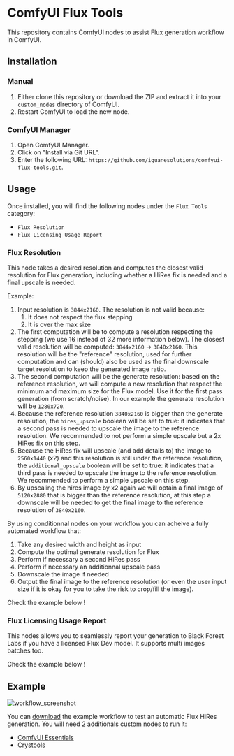 # ComfyUI Flux Tools

This repository contains ComfyUI nodes to assist Flux generation workflow in ComfyUI.

## Installation

### Manual

1. Either clone this repository or download the ZIP and extract it into your `custom_nodes` directory of ComfyUI.
2. Restart ComfyUI to load the new node.

### ComfyUI Manager

1. Open ComfyUI Manager.
2. Click on "Install via Git URL".
3. Enter the following URL: `https://github.com/iguanesolutions/comfyui-flux-tools.git`.

## Usage

Once installed, you will find the following nodes under the `Flux Tools` category:

* `Flux Resolution`
* `Flux Licensing Usage Report`

### Flux Resolution

This node takes a desired resolution and computes the closest valid resolution for Flux generation, including whether a HiRes fix is needed and a final upscale is needed.

Example:
1. Input resolution is `3844x2160`. The resolution is not valid because:
    1. It does not respect the flux stepping
    2. It is over the max size
2. The first computation will be to compute a resolution respecting the stepping (we use 16 instead of 32 more information below). The closest valid resolution will be computed: `3844x2160` -> `3840x2160`. This resolution will be the "reference" resolution, used for further computation and can (should) also be used as the final downscale target resolution to keep the generated image ratio.
3. The second computation will be the generate resolution: based on the reference resolution, we will compute a new resolution that respect the minimum and maximum size for the Flux model. Use it for the first pass generation (from scratch/noise). In our example the generate resolution will be `1280x720`.
4. Because the reference resolution `3840x2160` is bigger than the generate resolution, the `hires_upscale` boolean will be set to true: it indicates that a second pass is needed to upscale the image to the reference resolution. We recommended to not perform a simple upscale but a 2x HiRes fix on this step.
5. Because the HiRes fix will upscale (and add details to) the image to `2560x1440` (x2) and this resolution is still under the reference resolution, the `additional_upscale` boolean will be set to true: it indicates that a third pass is needed to upscale the image to the reference resolution. We recommended to perform a simple upscale on this step.
6. By upscaling the hires image by x2 again we will optain a final image of `5120x2880` that is bigger than the reference resolution, at this step a downscale will be needed to get the final image to the reference resolution of `3840x2160`.

By using conditionnal nodes on your workflow you can acheive a fully automated workflow that:

1. Take any desired width and height as input
2. Compute the optimal generate resolution for Flux
3. Perform if necessary a second HiRes pass
4. Perform if necessary an additionnal upscale pass
5. Downscale the image if needed
6. Output the final image to the reference resolution (or even the user input size if it is okay for you to take the risk to crop/fill the image).

Check the example below !

### Flux Licensing Usage Report

This nodes allows you to seamlessly report your generation to Black Forest Labs if you have a licensed Flux Dev model. It supports multi images batches too.

Check the example below !

## Example

![workflow_screenshot](res/flux_hires_generate.png)

You can [download](res/flux_hires.json) the example workflow to test an automatic Flux HiRes generation. You will need 2 additionals custom nodes to run it:

* [ComfyUI Essentials](https://github.com/cubiq/ComfyUI_essentials)
* [Crystools](https://github.com/crystian/ComfyUI-Crystools)
